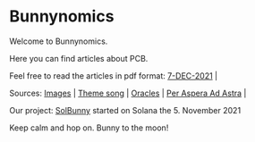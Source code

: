 # Bunnynomics
Welcome to Bunnynomics. 

Here you can find articles about PCB.

Feel free to read the articles in pdf format: [7-DEC-2021](https://github.com/BunnyNomics101/Bunnynomics/blob/ca23bceb351674713bc37874a33ffc3f34b37589/SolBunny%20Genesis%201/SolBunny%20Genesis.pdf) |

Sources: [Images](https://github.com/BunnyNomics101/Bunnynomics/tree/main/images) | [Theme song](https://www.youtube.com/watch?v=sLEucUCYDnI) | [Oracles](https://www.youtube.com/watch?v=5eeftov3Psk) | [Per Aspera Ad Astra](https://www.youtube.com/watch?v=tQbNV0bAK8E) |

Our project: [SolBunny](https://solbunny.io) started on Solana the 5. November 2021

Keep calm and hop on. Bunny to the moon! 


